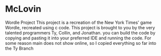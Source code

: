 # McLovin
 Wordle Project
 This project is a recreation of the New York Times' game Wordle, recreated using c code.
 This project is brought to you by the very talented programmers Ty, Collin, and Jonathan.
 you can build the code by copying and pasting it into your preferred IDE and running the code.
For some reason main does not show online, so I copied everything so far into the Ty Branch
